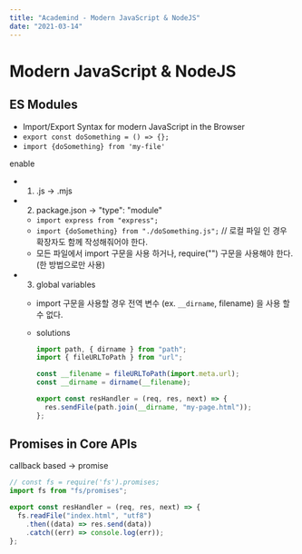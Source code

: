 ```yaml
---
title: "Academind - Modern JavaScript & NodeJS"
date: "2021-03-14"
---
```


# Modern JavaScript & NodeJS

## ES Modules

- Import/Export Syntax for modern JavaScript in the Browser
- `export const doSomething = () => {};`
- `import {doSomething} from 'my-file'`

enable

- 1. .js -> .mjs
- 2. package.json -> "type": "module"
  - `import express from "express"; `
  - `import {doSomething} from "./doSomething.js";` // 로컬 파일 인 경우 확장자도 함께 작성해줘어야 한다.
  - 모든 파일에서 import 구문을 사용 하거나, require("") 구문을 사용해야 한다. (한 방법으로만 사용)
- 3. global variables

  - import 구문을 사용할 경우 전역 변수 (ex. `__dirname`, filename) 을 사용 할 수 없다.
  - solutions

    ```js
    import path, { dirname } from "path";
    import { fileURLToPath } from "url";

    const __filename = fileURLToPath(import.meta.url);
    const __dirname = dirname(__filename);

    export const resHandler = (req, res, next) => {
      res.sendFile(path.join(__dirname, "my-page.html"));
    };
    ```

## Promises in Core APIs

callback based
-> promise

```js
// const fs = require('fs').promises;
import fs from "fs/promises";

export const resHandler = (req, res, next) => {
  fs.readFile("index.html", "utf8")
    .then((data) => res.send(data))
    .catch((err) => console.log(err));
};
```
